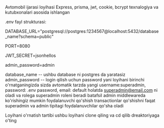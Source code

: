 Avtomobil ijarasi loyihasi
Express, prisma, jwt, cookie, bcrypt texnalogiya va kutubxonalari asosida ishlangan


.env fayl strukturasi:

DATABASE_URL="postgresql://postgres:1234567@localhost:5432/database_name?schema=public" 

PORT=8080

JWT_SECRET=jsonhellos

admin_password=admin


database_name -- ushbu database ni postgres da yaratasiz
admin_password -- login qilish uchun password yani loyihani birinchi o'rnatganingizda sizda avtomatik tarzda yangi username:superadmin, password: .env password, email: default holatda superadmin@email.com ni oladi va rolega superadmin roleni beradi batafsil admin middlewareda ko'rishingiz mumkin foydalanuvchi qo'shish transactionlar qo'shishni faqat superadmin va admin tipitagi foydalanuvchilar qo'sha oladi 

Loyihani o'rnatish tartibi ushbu loyihani clone qiling va cd qilib dreaktoriyaga o'ting

